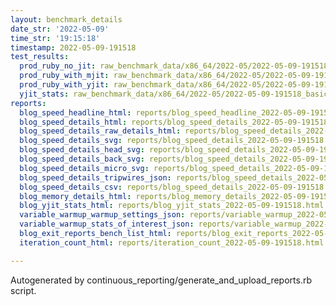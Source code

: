 ```yaml
---
layout: benchmark_details
date_str: '2022-05-09'
time_str: '19:15:18'
timestamp: 2022-05-09-191518
test_results:
  prod_ruby_no_jit: raw_benchmark_data/x86_64/2022-05/2022-05-09-191518_basic_benchmark_prod_ruby_no_jit.json
  prod_ruby_with_mjit: raw_benchmark_data/x86_64/2022-05/2022-05-09-191518_basic_benchmark_prod_ruby_with_mjit.json
  prod_ruby_with_yjit: raw_benchmark_data/x86_64/2022-05/2022-05-09-191518_basic_benchmark_prod_ruby_with_yjit.json
  yjit_stats: raw_benchmark_data/x86_64/2022-05/2022-05-09-191518_basic_benchmark_yjit_stats.json
reports:
  blog_speed_headline_html: reports/blog_speed_headline_2022-05-09-191518.html
  blog_speed_details_html: reports/blog_speed_details_2022-05-09-191518.html
  blog_speed_details_raw_details_html: reports/blog_speed_details_2022-05-09-191518.raw_details.html
  blog_speed_details_svg: reports/blog_speed_details_2022-05-09-191518.svg
  blog_speed_details_head_svg: reports/blog_speed_details_2022-05-09-191518.head.svg
  blog_speed_details_back_svg: reports/blog_speed_details_2022-05-09-191518.back.svg
  blog_speed_details_micro_svg: reports/blog_speed_details_2022-05-09-191518.micro.svg
  blog_speed_details_tripwires_json: reports/blog_speed_details_2022-05-09-191518.tripwires.json
  blog_speed_details_csv: reports/blog_speed_details_2022-05-09-191518.csv
  blog_memory_details_html: reports/blog_memory_details_2022-05-09-191518.html
  blog_yjit_stats_html: reports/blog_yjit_stats_2022-05-09-191518.html
  variable_warmup_warmup_settings_json: reports/variable_warmup_2022-05-09-191518.warmup_settings.json
  variable_warmup_stats_of_interest_json: reports/variable_warmup_2022-05-09-191518.stats_of_interest.json
  blog_exit_reports_bench_list_html: reports/blog_exit_reports_2022-05-09-191518.bench_list.html
  iteration_count_html: reports/iteration_count_2022-05-09-191518.html

---
```

Autogenerated by continuous_reporting/generate_and_upload_reports.rb script.
